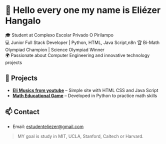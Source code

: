 # 👋 Hello every one my name is Eliézer Hangalo

🎓 Student at Complexo Escolar Privado O Pirilampo  
💻 Junior Full Stack Developer | Python, HTML, Java Script,n8n
🏆 Bi-Math Olympiad Champion | Science Olympiad Winner  
🌍 Passionate about Computer Engineering and innovative technology projects  

## 🚀 Projects
- **[Eli Musics from youtube](#)** – Simple site with HTML CSS and Java Script
- **[Math Educational Game](#)** – Developed in Python to practice math skills  


## 📫 Contact
- Email: estudenteliezer@gmail.com 

> MY goal is study in MIT, UCLA, Stanford, Caltech or Harvard.
